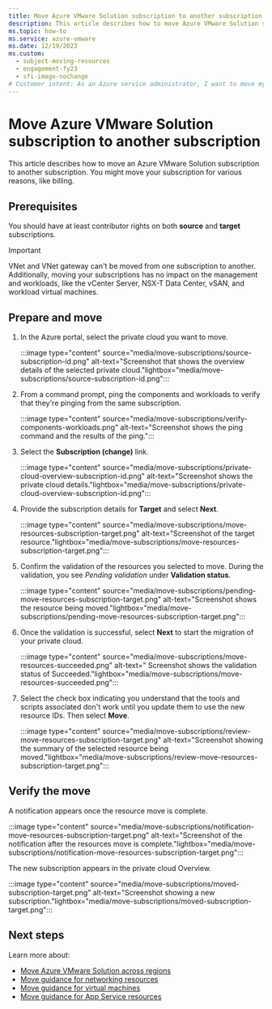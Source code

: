 ```yaml
---
title: Move Azure VMware Solution subscription to another subscription
description: This article describes how to move Azure VMware Solution subscription to another subscription. You might move your resources for various reasons, such as billing.  
ms.topic: how-to
ms.service: azure-vmware
ms.date: 12/19/2023
ms.custom:
  - subject-moving-resources
  - engagement-fy23
  - sfi-image-nochange
# Customer intent: As an Azure service administrator, I want to move my Azure VMware Solution subscription to another subscription.
---
```


# Move Azure VMware Solution subscription to another subscription

This article describes how to move an Azure VMware Solution subscription to another subscription. You might move your subscription for various reasons, like billing.

## Prerequisites

You should have at least contributor rights on both **source** and **target** subscriptions.

>[!IMPORTANT]
>VNet and VNet gateway can't be moved from one subscription to another. Additionally, moving your subscriptions has no impact on the management and workloads, like the vCenter Server, NSX-T Data Center, vSAN, and workload virtual machines.

## Prepare and move

1. In the Azure portal, select the private cloud you want to move.

   :::image type="content" source="media/move-subscriptions/source-subscription-id.png" alt-text="Screenshot that shows the overview details of the selected private cloud."lightbox="media/move-subscriptions/source-subscription-id.png":::

1. From a command prompt, ping the components and workloads to verify that they're pinging from the same subscription.  

   :::image type="content" source="media/move-subscriptions/verify-components-workloads.png" alt-text="Screenshot shows the ping command and the results of the ping.":::

1. Select the **Subscription (change)** link.

   :::image type="content" source="media/move-subscriptions/private-cloud-overview-subscription-id.png" alt-text="Screenshot shows the private cloud details."lightbox="media/move-subscriptions/private-cloud-overview-subscription-id.png":::

1. Provide the subscription details for **Target** and select **Next**.

   :::image type="content" source="media/move-subscriptions/move-resources-subscription-target.png" alt-text="Screenshot of the target resource."lightbox="media/move-subscriptions/move-resources-subscription-target.png":::

1. Confirm the validation of the resources you selected to move. During the validation, you see *Pending validation* under **Validation status**.

   :::image type="content" source="media/move-subscriptions/pending-move-resources-subscription-target.png" alt-text="Screenshot shows the resource being moved."lightbox="media/move-subscriptions/pending-move-resources-subscription-target.png":::

1. Once the validation is successful, select **Next** to start the migration of your private cloud.

   :::image type="content" source="media/move-subscriptions/move-resources-succeeded.png" alt-text=" Screenshot shows the validation status of Succeeded."lightbox="media/move-subscriptions/move-resources-succeeded.png":::

1. Select the check box indicating you understand that the tools and scripts associated don't work until you update them to use the new resource IDs. Then select **Move**.

   :::image type="content" source="media/move-subscriptions/review-move-resources-subscription-target.png" alt-text="Screenshot showing the summary of the selected resource being moved."lightbox="media/move-subscriptions/review-move-resources-subscription-target.png":::

## Verify the move

A notification appears once the resource move is complete.

:::image type="content" source="media/move-subscriptions/notification-move-resources-subscription-target.png" alt-text="Screenshot of the notification after the resources move is complete."lightbox="media/move-subscriptions/notification-move-resources-subscription-target.png":::

The new subscription appears in the private cloud Overview.

:::image type="content" source="media/move-subscriptions/moved-subscription-target.png" alt-text="Screenshot showing a new subscription."lightbox="media/move-subscriptions/moved-subscription-target.png":::

## Next steps

Learn more about:

- [Move Azure VMware Solution across regions](move-azure-vmware-solution-across-regions.md)
- [Move guidance for networking resources](../azure-resource-manager/management/move-limitations/networking-move-limitations.md)
- [Move guidance for virtual machines](../azure-resource-manager/management/move-limitations/virtual-machines-move-limitations.md)
- [Move guidance for App Service resources](../azure-resource-manager/management/move-limitations/app-service-move-limitations.md)

